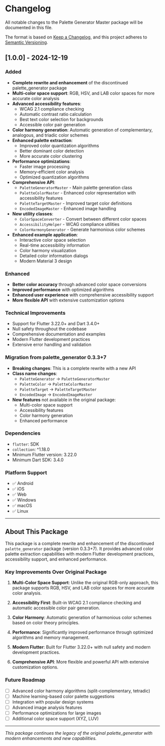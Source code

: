 # Changelog

All notable changes to the Palette Generator Master package will be documented in this file.

The format is based on [Keep a Changelog](https://keepachangelog.com/en/1.0.0/),
and this project adheres to [Semantic Versioning](https://semver.org/spec/v2.0.0.html).

## [1.0.0] - 2024-12-19

### Added
- **Complete rewrite and enhancement** of the discontinued palette_generator package
- **Multi-color space support**: RGB, HSV, and LAB color spaces for more accurate color analysis
- **Advanced accessibility features**:
  - WCAG 2.1 compliance checking
  - Automatic contrast ratio calculation
  - Best text color selection for backgrounds
  - Accessible color pair generation
- **Color harmony generation**: Automatic generation of complementary, analogous, and triadic color schemes
- **Enhanced palette extraction**:
  - Improved color quantization algorithms
  - Better dominant color detection
  - More accurate color clustering
- **Performance optimizations**:
  - Faster image processing
  - Memory-efficient color analysis
  - Optimized quantization algorithms
- **Comprehensive API**:
  - `PaletteGeneratorMaster` - Main palette generation class
  - `PaletteColorMaster` - Enhanced color representation with accessibility features
  - `PaletteTargetMaster` - Improved target color definitions
  - `EncodedImageMaster` - Enhanced image handling
- **New utility classes**:
  - `ColorSpaceConverter` - Convert between different color spaces
  - `AccessibilityHelper` - WCAG compliance utilities
  - `ColorHarmonyGenerator` - Generate harmonious color schemes
- **Enhanced example application**:
  - Interactive color space selection
  - Real-time accessibility information
  - Color harmony visualization
  - Detailed color information dialogs
  - Modern Material 3 design

### Enhanced
- **Better color accuracy** through advanced color space conversions
- **Improved performance** with optimized algorithms
- **Enhanced user experience** with comprehensive accessibility support
- **More flexible API** with extensive customization options

### Technical Improvements
- Support for Flutter 3.22.0+ and Dart 3.4.0+
- Null safety throughout the codebase
- Comprehensive documentation and examples
- Modern Flutter development practices
- Extensive error handling and validation

### Migration from palette_generator 0.3.3+7
- **Breaking changes**: This is a complete rewrite with a new API
- **Class name changes**:
  - `PaletteGenerator` → `PaletteGeneratorMaster`
  - `PaletteColor` → `PaletteColorMaster`
  - `PaletteTarget` → `PaletteTargetMaster`
  - `EncodedImage` → `EncodedImageMaster`
- **New features** not available in the original package:
  - Multi-color space support
  - Accessibility features
  - Color harmony generation
  - Enhanced performance

### Dependencies
- `flutter`: SDK
- `collection`: ^1.18.0
- Minimum Flutter version: 3.22.0
- Minimum Dart SDK: 3.4.0

### Platform Support
- ✅ Android
- ✅ iOS
- ✅ Web
- ✅ Windows
- ✅ macOS
- ✅ Linux

---

## About This Package

This package is a complete rewrite and enhancement of the discontinued `palette_generator` package (version 0.3.3+7). It provides advanced color palette extraction capabilities with modern Flutter development practices, accessibility support, and enhanced performance.

### Key Improvements Over Original Package

1. **Multi-Color Space Support**: Unlike the original RGB-only approach, this package supports RGB, HSV, and LAB color spaces for more accurate color analysis.

2. **Accessibility First**: Built-in WCAG 2.1 compliance checking and automatic accessible color pair generation.

3. **Color Harmony**: Automatic generation of harmonious color schemes based on color theory principles.

4. **Performance**: Significantly improved performance through optimized algorithms and memory management.

5. **Modern Flutter**: Built for Flutter 3.22.0+ with null safety and modern development practices.

6. **Comprehensive API**: More flexible and powerful API with extensive customization options.

### Future Roadmap

- [ ] Advanced color harmony algorithms (split-complementary, tetradic)
- [ ] Machine learning-based color palette suggestions
- [ ] Integration with popular design systems
- [ ] Advanced image analysis features
- [ ] Performance optimizations for large images
- [ ] Additional color space support (XYZ, LUV)

---

*This package continues the legacy of the original palette_generator with modern enhancements and new capabilities.*
